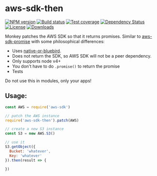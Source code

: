 
# aws-sdk-then

[![NPM version][npm-image]][npm-url]
[![Build status][travis-image]][travis-url]
[![Test coverage][codecov-image]][codecov-url]
[![Dependency Status][david-image]][david-url]
[![License][license-image]][license-url]
[![Downloads][downloads-image]][downloads-url]

Monkey patches the AWS SDK so that it returns promises.
Similar to [aws-sdk-promise](https://github.com/lightsofapollo/aws-sdk-promise) with some philosophical differences:

- Uses [native-or-bluebird](https://github.com/normalize/native-or-bluebird).
- Does not return the SDK, so AWS SDK will not be a peer dependency.
- Only supports node v4+
- You don't have to do `.promise()` to return the promise
- Tests

Do not use this in modules, only your apps!

## Usage:

```js
const AWS = require('aws-sdk')

// patch the AWS instance
require('aws-sdk-then').patch(AWS)

// create a new S3 instance
const S3 = new AWS.S3()

// use it
S3.getObject({
  Bucket: 'whatever',
  Key: 'whatever'
}).then(result => {

})
```

[npm-image]: https://img.shields.io/npm/v/aws-sdk-then.svg?style=flat-square
[npm-url]: https://npmjs.org/package/aws-sdk-then
[travis-image]: https://img.shields.io/travis/jonathanong/aws-sdk-then/master.svg?style=flat-square
[travis-url]: https://travis-ci.org/jonathanong/aws-sdk-then
[codecov-image]: https://img.shields.io/codecov/c/github/jonathanong/aws-sdk-then/master.svg?style=flat-square
[codecov-url]: https://codecov.io/github/jonathanong/aws-sdk-then
[david-image]: http://img.shields.io/david/jonathanong/aws-sdk-then.svg?style=flat-square
[david-url]: https://david-dm.org/jonathanong/aws-sdk-then
[license-image]: http://img.shields.io/npm/l/aws-sdk-then.svg?style=flat-square
[license-url]: LICENSE
[downloads-image]: http://img.shields.io/npm/dm/aws-sdk-then.svg?style=flat-square
[downloads-url]: https://npmjs.org/package/aws-sdk-then
